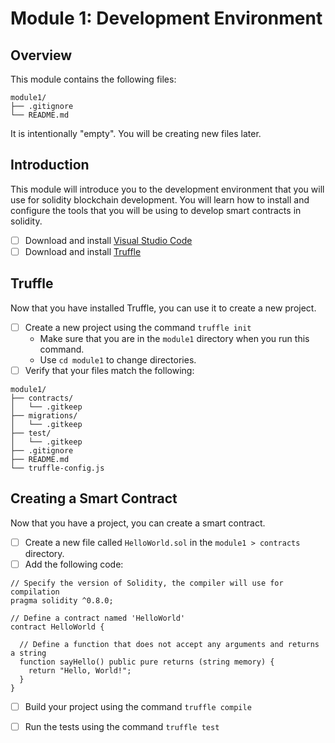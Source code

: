 # Module 1: Development Environment
## Overview
This module contains the following files:
```
module1/
├── .gitignore
└── README.md
```
It is intentionally "empty". You will be creating new files later. 


## Introduction
This module will introduce you to the development environment that you 
will use for solidity blockchain development. You will learn how to install 
and configure the tools that you will be using to develop smart contracts in
solidity.

* [ ] Download and install [Visual Studio Code](https://code.visualstudio.com/)
* [ ] Download and install [Truffle](https://www.trufflesuite.com/truffle)

## Truffle
Now that you have installed Truffle, you can use it to create a new project.

* [ ] Create a new project using the command `truffle init`
    * Make sure that you are in the `module1` directory when you run this command.
    * Use `cd module1` to change directories.
* [ ] Verify that your files match the following:
```
module1/
├── contracts/
│   └── .gitkeep
├── migrations/
│   └── .gitkeep
├── test/
│   └── .gitkeep
├── .gitignore
├── README.md
└── truffle-config.js
```

## Creating a Smart Contract
Now that you have a project, you can create a smart contract. 

* [ ] Create a new file called `HelloWorld.sol` in the `module1 > contracts` directory.
* [ ] Add the following code:
```solidity
// Specify the version of Solidity, the compiler will use for compilation
pragma solidity ^0.8.0;

// Define a contract named 'HelloWorld'
contract HelloWorld {

  // Define a function that does not accept any arguments and returns a string
  function sayHello() public pure returns (string memory) {
    return "Hello, World!";
  }
}
```
* [ ] Build your project using the command `truffle compile`
* [ ] Run the tests using the command `truffle test`

